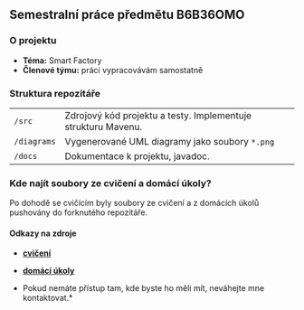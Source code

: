 ## Semestralní práce předmětu B6B36OMO

### O projektu
* **Téma:** Smart Factory
* **Členové týmu:** práci vypracovávám samostatně


### Struktura repozitáře
|                   |                                                                   |
|-------------------|-------------------------------------------------------------------|
|    `/src`         |   Zdrojový kód projektu a testy. Implementuje strukturu Mavenu.   |
|    `/diagrams`    |   Vygenerované UML diagramy jako soubory `*.png`                  |
|   `/docs`         |   Dokumentace k projektu, javadoc.                                |

### Kde najít soubory ze cvičení a domácí úkoly?

Po dohodě se cvičícím byly soubory ze cvičení a z domácích úkolů pushovány do forknutého repozitáře.

#### Odkazy na zdroje
* **[cvičení](https://gitlab.fel.cvut.cz/bartom47/b191_b6b36omo/tree/master)**
* **[domácí úkoly](https://gitlab.fel.cvut.cz/bartom47/b191_b6b36omo/tree/homeworks)**

* Pokud nemáte přístup tam, kde byste ho měli mít, neváhejte mne kontaktovat.*
